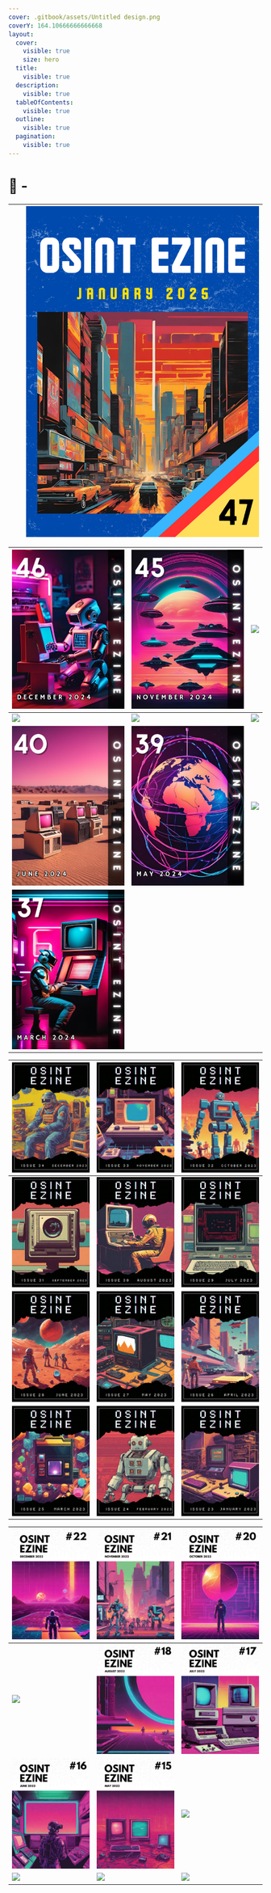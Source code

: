 ```yaml
---
cover: .gitbook/assets/Untitled design.png
coverY: 164.10666666666668
layout:
  cover:
    visible: true
    size: hero
  title:
    visible: true
  description:
    visible: true
  tableOfContents:
    visible: true
  outline:
    visible: true
  pagination:
    visible: true
---
```


# 🥷 -

|   |   | [![](.gitbook/assets/OSINT_eZine-202501.png)](osint-ezine/2025/01-january-2025.md) |
| - | - | ---------------------------------------------------------------------------------- |

| [![](.gitbook/assets/OSINT_eZine-202412.png)](osint-ezine/2024/12-december-2024.md)  | [![](.gitbook/assets/OSINT_eZine-202411.png)](osint-ezine/2024/11-november-2024.md)                                    | [![](.gitbook/assets/OSINT_eZine-202410.png)](osint-ezine/2024/10-october-2024.md)                                    |
| ------------------------------------------------------------------------------------ | ---------------------------------------------------------------------------------------------------------------------- | --------------------------------------------------------------------------------------------------------------------- |
| [![](.gitbook/assets/OSINT_eZine-202409.png)](osint-ezine/2024/09-september-2024.md) | [![](.gitbook/assets/OSINT_eZine-202408.png)](osint-ezine/2024/08-august-2024.md)                                      | [![](.gitbook/assets/OSINT_eZine-202407.png)](osint-ezine/2024/07-july-2024.md)                                       |
| [![](.gitbook/assets/OSINT_eZine-202406.png)](osint-ezine/2024/06-june-2024.md)      | [![](.gitbook/assets/OSINT_eZine-202405.png)](osint-ezine/2024/05-may-2024.md)                                         | [![](.gitbook/assets/OSINT_eZine-202404.png)](osint-ezine/2024/04-april-2024.md)                                      |
| [![](.gitbook/assets/OSINT_eZine-202403.png)](osint-ezine/2024/03-march-2024.md)     | [<img src=".gitbook/assets/OSINT_eZine-202402.png" alt="" data-size="original">](osint-ezine/2024/02-february-2024.md) | [<img src=".gitbook/assets/OSINT_eZine-202401.png" alt="" data-size="original">](osint-ezine/2024/01-january-2024.md) |

| [![](.gitbook/assets/OSINT_eZine-202312.png)](osint-ezine/2023/12-december-2023.md)  | [![](.gitbook/assets/OSINT_eZine-202311.png)](osint-ezine/2023/11-november-2023.md) | [![](.gitbook/assets/OSINT_eZine-202310.png)](osint-ezine/2023/10-october-2023.md) |
| ------------------------------------------------------------------------------------ | ----------------------------------------------------------------------------------- | ---------------------------------------------------------------------------------- |
| [![](.gitbook/assets/OSINT_eZine-202309.png)](osint-ezine/2023/09-september-2023.md) | [![](.gitbook/assets/OSINT_eZine-202308.png)](osint-ezine/2023/08-august-2023.md)   | [![](.gitbook/assets/OSINT_eZine-202307.png)](osint-ezine/2023/07-july-2023.md)    |
| [![](.gitbook/assets/OSINT_eZine-202306.png)](osint-ezine/2023/06-june-2023.md)      | [![](.gitbook/assets/OSINT_eZine-202305.png)](osint-ezine/2023/05-may-2023.md)      | [![](.gitbook/assets/OSINT_eZine-202304.png)](osint-ezine/2023/04-april-2023.md)   |
| [![](.gitbook/assets/OSINT_eZine-202303.png)](osint-ezine/2023/03-march-2023.md)     | [![](.gitbook/assets/OSINT_eZine-202302.png)](osint-ezine/2023/02-february-2023.md) | [![](.gitbook/assets/OSINT_eZine-202301.png)](osint-ezine/2023/01-january-2023.md) |

| [![](.gitbook/assets/OSINT_eZine-202212.png)](osint-ezine/2022/12-december-2022.md)  | [![](.gitbook/assets/OSINT_eZine-202211.png)](osint-ezine/2022/11-november-2022.md) | [![](.gitbook/assets/OSINT_eZine-202210.png)](osint-ezine/2022/10-october-2022.md) |
| ------------------------------------------------------------------------------------ | ----------------------------------------------------------------------------------- | ---------------------------------------------------------------------------------- |
| [![](.gitbook/assets/OSINT_eZine-202209.png)](osint-ezine/2022/09-september-2022.md) | [![](.gitbook/assets/OSINT_eZine-202208.png)](osint-ezine/2022/08-august-2022.md)   | [![](.gitbook/assets/OSINT_eZine-202207.png)](osint-ezine/2022/07-july-2022.md)    |
| [![](.gitbook/assets/OSINT_eZine-202206.png)](osint-ezine/2022/06-june-2022.md)      | [![](.gitbook/assets/OSINT_eZine-202205.png)](osint-ezine/2022/05-may-2022.md)      | [![](.gitbook/assets/OSINT_eZine-202204.png)](osint-ezine/2022/04-april-2022.md)   |
| [![](.gitbook/assets/OSINT_eZine-202203.png)](osint-ezine/2022/03-march-2022.md)     | [![](.gitbook/assets/OSINT_eZine-202202.png)](osint-ezine/2022/02-february-2022.md) | [![](.gitbook/assets/OSINT_eZine-202201.png)](osint-ezine/2022/01-january-2022.md) |
